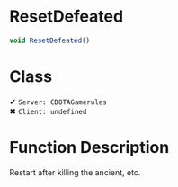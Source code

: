 # ResetDefeated
```js
void ResetDefeated()
```
# Class
✔ `Server: CDOTAGamerules`  
✖ `Client: undefined`  

# Function Description
Restart after killing the ancient, etc.
